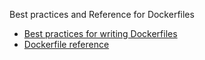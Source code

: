 Best practices and Reference for Dockerfiles



- [Best practices for writing Dockerfiles](https://docs.docker.com/engine/userguide/eng-image/dockerfile_best-practices/)
- [Dockerfile reference](https://docs.docker.com/engine/reference/builder/)